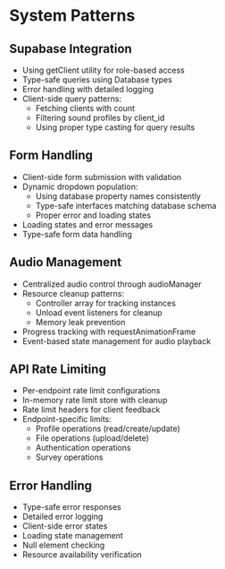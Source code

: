 # System Patterns

## Supabase Integration
- Using getClient utility for role-based access
- Type-safe queries using Database types
- Error handling with detailed logging
- Client-side query patterns:
  - Fetching clients with count
  - Filtering sound profiles by client_id
  - Using proper type casting for query results

## Form Handling
- Client-side form submission with validation
- Dynamic dropdown population:
  - Using database property names consistently
  - Type-safe interfaces matching database schema
  - Proper error and loading states
- Loading states and error messages
- Type-safe form data handling

## Audio Management
- Centralized audio control through audioManager
- Resource cleanup patterns:
  - Controller array for tracking instances
  - Unload event listeners for cleanup
  - Memory leak prevention
- Progress tracking with requestAnimationFrame
- Event-based state management for audio playback

## API Rate Limiting
- Per-endpoint rate limit configurations
- In-memory rate limit store with cleanup
- Rate limit headers for client feedback
- Endpoint-specific limits:
  - Profile operations (read/create/update)
  - File operations (upload/delete)
  - Authentication operations
  - Survey operations

## Error Handling
- Type-safe error responses
- Detailed error logging
- Client-side error states
- Loading state management
- Null element checking
- Resource availability verification
